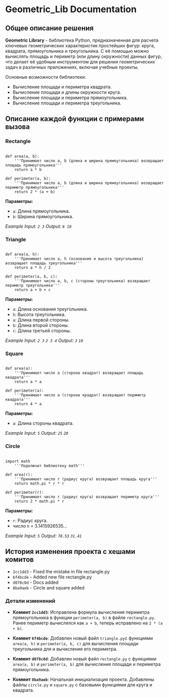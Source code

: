 # Geometric_Lib Documentation

## **Общее описание решения**

**Geometric Library** -  библиотека Python, предназначенная для расчета ключевых геометрических характеристик простейших фигур: круга, квадрата, прямоугольника и треугольника. С её помощью можно вычислять площадь и периметр (или длину окружности) данных фигур, что делает её удобным инструментом для решения геометрических задач в различных приложениях, включая учебные проекты.

Основные возможности библиотеки:

- Вычисление площади и периметра квадрата.
- Вычисление площади и длины окружности круга.
- Вычисление площади и периметра прямоугольника.
- Вычисление площади и периметра треугольника.


## **Описание каждой функции с примерами вызова**

### **Rectangle**
```

def area(a, b):
    '''Принимает число a, b (длина и ширина прямоугольника) возвращает площадь прямоугольника'''
    return a * b

def perimeter(a, b):
    '''Принимает число a, b (длина и ширина прямоугольника) возвращает периметр прямоугольника'''
    return 2 * (a + b)

```

**Параметры:**

- `a`: Длина прямоугольника.
- `b`: Ширина прямоугольника.

_Example_
_Input: `2 3`_
_Output: `6 10`_

### **Triangle**
```

def area(a, h):
    '''Принимает число а, h (основание и высота треугольника) возвращает площадь треугольника'''
    return a * h / 2

def perimeter(a, b, c):
    '''Принимает число a, b, c (стороны треугольника) возвращает периметр треугольника'''
    return a + b + c

```

**Параметры:**

- `a`: Длина основания треугольника.
- `h`: Высота треугольника.
- `a`: Длина первой стороны.
- `b`: Длина второй стороны.
- `c`: Длина третьей стороны.

_Example_
_Input: `2 3` `2 3 4`_
_Output: `3` `10`_

### **Square**
```

def area(a):
    '''Принимает число а (сторона квадрат) возвращает площадь квадрата'''
    return a * a

def perimeter(a):
    '''Принимает число а (сторона крадрат) возвращает периметр квадрата'''
    return 4 * a

```

**Параметры:**
- `a`: Длина стороны квадрата.

_Example_
_Input: `5`_
_Output: `25` `20`_

### **Circle**
```

import math
    '''Подключит библиотеку math'''

def area(r):
    '''Принимает число r (радиус круга) возвращает площадь круга'''
    return math.pi * r * r

def perimeter(r):
    '''Принимает число r (радиус круга) возвращает периметр круга'''
    return 2 * math.pi * r

```

**Параметры:**

- `r`: Радиус круга.
- число `π` = 3.1415926535...

_Example_
_Input: `5`_
_Output: `78.53` `31.41`_

## История изменения проекта с хешами комитов

- `2cc1dd3` - Fixed the mistake in file rectangle.py
- `6f4bcde` - Added new file rectangle.py
- `d078c8d` - Docs added
- `8ba9aeb` - Circle and square added

### Детали изменений

- **Коммит `2cc1dd3`**: Исправлена формула вычисления периметра прямоугольника в функции `perimeter(a, b)` в файле `rectangle.py`. Ранее периметр вычислялся как `a + b`, теперь исправлено на `2 * (a + b)`.

- **Коммит `6f4bcde`**: Добавлен новый файл `triangle.py`с функциями `area(a, h)` и `perimeter(a, b, c)` для вычисления площади треугольника для и вычисления его периметра.

- **Коммит `d078c8d`**: Добавлен новый файл `rectangle.py` с функциями `area(a, b)` и `perimeter(a, b)` для вычисления площади и периметра прямоугольника.

- **Коммит `8ba9aeb`**: Начальная инициализация проекта. Добавлены файлы `circle.py` и `square.py` с базовыми функциями для круга и квадрата.
